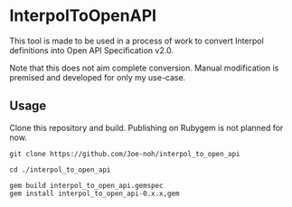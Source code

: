 # InterpolToOpenAPI

This tool is made to be used in a process of work to convert Interpol definitions into Open API Specification v2.0.

Note that this does not aim complete conversion. Manual modification is premised and developed for only my use-case.

## Usage

Clone this repository and build. Publishing on Rubygem is not planned for now.

```
git clone https://github.com/Joe-noh/interpol_to_open_api

cd ./interpol_to_open_api

gem build interpol_to_open_api.gemspec
gem install interpol_to_open_api-0.x.x,gem
```
